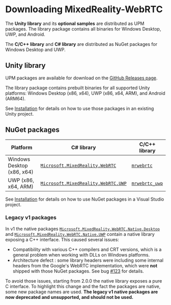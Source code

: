 # Downloading MixedReality-WebRTC

The **Unity library** and its **optional samples** are distributed as UPM packages. The library package contains all binaries for Windows Desktop, UWP, and Android.

The **C/C++ library** and **C# library** are distributed as NuGet packages for Windows Desktop and UWP.

## Unity library

UPM packages are available for download on the [GitHub Releases page](https://github.com/microsoft/MixedReality-WebRTC/releases).

The library package contains prebuilt binaries for all supported Unity platforms: Windows Desktop (x86, x64), UWP (x86, x64, ARM), and Android (ARM64).

See [Installation](installation.md#unity-library) for details on how to use those packages in an existing Unity project.

## NuGet packages

| Platform | C# library | C/C++ library |
|---|---|---|
| Windows Desktop (x86, x64) | [`Microsoft.MixedReality.WebRTC`](https://www.nuget.org/packages/Microsoft.MixedReality.WebRTC) | [`mrwebrtc`](https://www.nuget.org/packages/mrwebrtc) |
| UWP (x86, x64, ARM) | [`Microsoft.MixedReality.WebRTC.UWP`](https://www.nuget.org/packages/Microsoft.MixedReality.WebRTC.UWP) | [`mrwebrtc_uwp`](https://www.nuget.org/packages/mrwebrtc_uwp) |


See [Installation](installation.md) for details on how to use NuGet packages in a Visual Studio project.

### Legacy v1 packages

In v1 the native packages [`Microsoft.MixedReality.WebRTC.Native.Desktop`](https://www.nuget.org/packages/Microsoft.MixedReality.WebRTC.Native.Desktop) and [`Microsoft.MixedReality.WebRTC.Native.UWP`](https://www.nuget.org/packages/Microsoft.MixedReality.WebRTC.Native.UWP) contain a native library exposing a C++ interface. This caused several issues:

- Compatibility with various C++ compilers and CRT versions, which is a general problem when working with DLLs on Windows platforms.
- Architecture defect : some library headers were including some internal headers from the Google's WebRTC implementation, which were **not** shipped with those NuGet packages. See bug [#123](https://github.com/microsoft/MixedReality-WebRTC/issues/123) for details.

To avoid those issues, starting from 2.0.0 the native library exposes a pure C interface. To highlight this change and the fact the packages are native, some new package names are used. **The legacy v1 native packages are now deprecated and unsupported, and should not be used.**
